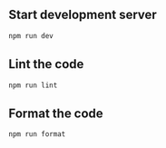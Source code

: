 ## Start development server

```sh
npm run dev
```

## Lint the code

```sh
npm run lint
```

## Format the code

```sh
npm run format
```
